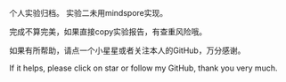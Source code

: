 个人实验归档。
实验二未用mindspore实现。

完成不算完美，如果直接copy实验报告，有查重风险哦。

如果有所帮助，请点一个小星星或者关注本人的GitHub，万分感谢。

If it helps, please click on star or follow my GitHub, thank you very much.
